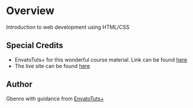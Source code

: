 # Overview

Introduction to web development using HTML/CSS

## Special Credits
* EnvatoTuts+ for this wonderful course material. Link can be found [here](https://webdesign.tutsplus.com/tutorials/web-design-for-kids-welcome-to-tuts-town--cms-23680)
* The live site can be found [here](https://meetkazuki.github.io/first-web-project/)

## Author
Gbenro with guidance from [EnvatoTuts+](https://tutsplus.com/?_ga=2.163818937.742107606.1568562688-338910627.1568109915)
